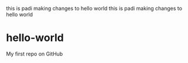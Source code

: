 this is padi making changes to hello world
this is padi making changes to hello world
# hello-world
My first repo on GitHub
